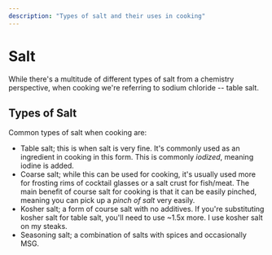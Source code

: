 ```yaml
---
description: "Types of salt and their uses in cooking"
---
```


# Salt

While there's a multitude of different types of salt from a chemistry
perspective, when cooking we're referring to sodium chloride -- table salt.

## Types of Salt

Common types of salt when cooking are:

- Table salt; this is when salt is very fine. It's commonly used as an
  ingredient in cooking in this form. This is commonly _iodized_, meaning iodine
  is added.
- Coarse salt; while this can be used for cooking, it's usually used more for
  frosting rims of cocktail glasses or a salt crust for fish/meat. The main
  benefit of course salt for cooking is that it can be easily pinched, meaning
  you can pick up a _pinch of salt_ very easily.
- Kosher salt; a form of course salt with no additives. If you're substituting
  kosher salt for table salt, you'll need to use ~1.5x more. I use kosher salt
  on my steaks.
- Seasoning salt; a combination of salts with spices and occasionally MSG.

